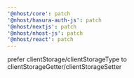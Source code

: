 ```yaml
---
'@nhost/core': patch
'@nhost/hasura-auth-js': patch
'@nhost/nextjs': patch
'@nhost/nhost-js': patch
'@nhost/react': patch
---
```


prefer clientStorage/clientStorageType to clientStorageGetter/clientStorageSetter
